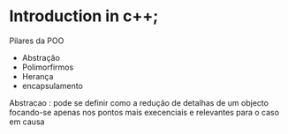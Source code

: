 # Introduction in c++;

Pilares da POO

- Abstração
- Polimorfirmos
- Herança
- encapsulamento

Abstracao : pode se definir como  a redução de detalhas de um objecto focando-se apenas nos pontos mais execenciais e relevantes para o caso em causa
